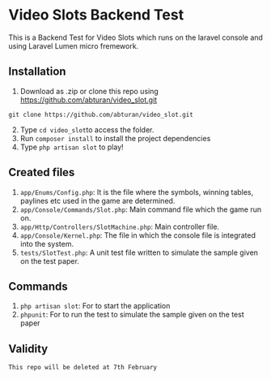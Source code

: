 # Video Slots Backend Test
This is a Backend Test for Video Slots which runs on the laravel console and using Laravel Lumen micro fremework. 

## Installation
1. Download as .zip or clone this repo using https://github.com/abturan/video_slot.git
```console
git clone https://github.com/abturan/video_slot.git
```
2. Type ```cd video_slot```to access the folder.
3. Run ```composer install``` to install the project dependencies
4. Type ```php artisan slot``` to play!   


## Created files

1. ```app/Enums/Config.php```: It is the file where the symbols, winning tables, paylines etc used in the game are determined.
2. ```app/Console/Commands/Slot.php```: Main command file which the game run on.
3. ```app/Http/Controllers/SlotMachine.php```: Main controller file.
4. ```app/Console/Kernel.php```: The file in which the console file is integrated into the system.
4. ```tests/SlotTest.php```: A unit test file written to simulate the sample given on the test paper.

## Commands

1. ```php artisan slot```: For to start the application
1. ```phpunit```: For to run the test to simulate the sample given on the test paper

## Validity
    This repo will be deleted at 7th February
